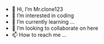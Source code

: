 - 👋 Hi, I’m Mr.clone123
- 👀 I’m interested in coding
- 🌱 I’m currently learning ...
- 💞️ I’m looking to collaborate on here
- 📫 How to reach me ...

<!---
081236785864/081236785864 is a ✨ special ✨ repository because its `README.md` (this file) appears on your GitHub profile.
You can click the Preview link to take a look at your changes.
--->
